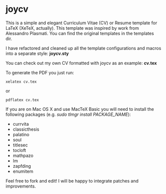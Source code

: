 # joycv #

This is a simple and elegant Curriculum Vitae (CV) or Resume template
for LaTeX (XeTeX, actually). This template was inspired by work from Alessandro Plasmati. You
can find the original templates in the templates dir.

I have refactored and cleaned up all the template configurations and macros into a separate style: **joycv.sty**

You can check out my own CV formatted with joycv as an example: **cv.tex**

To generate the PDF you just run:

	xelatex cv.tex

or

	pdflatex cv.tex

If you are on Mac OS X and use MacTeX Basic you will need to install the
following packages (e.g. *sudo tlmgr install PACKAGE_NAME*):

- currvita
- classicthesis
- palatino
- soul
- titlesec
- tocloft
- mathpazo
- lm
- zapfding
- enumitem


Feel free to fork and edit! I will be happy to integrate patches and improvements.

